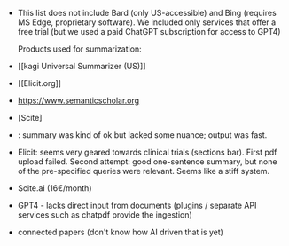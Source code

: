 - This list does not include Bard (only US-accessible) and Bing (requires MS Edge, proprietary software). We included only services that offer a free trial (but we used a paid ChatGPT subscription for access to GPT4)
  
  Products used for summarization:
- [[kagi Universal Summarizer (US)]]
- [[Elicit.org]]
- https://www.semanticscholar.org
- [Scite]
- : summary was kind of ok but lacked some nuance; output was fast.
- Elicit: seems very geared towards clinical trials (sections bar). First pdf upload failed. Second attempt: good one-sentence summary, but none of the pre-specified queries were relevant. Seems like a stiff system.
- Scite.ai (16€/month)
- GPT4 - lacks direct input from documents (plugins / separate API services such as chatpdf provide the ingestion)
- connected papers (don't know how AI driven that is yet)